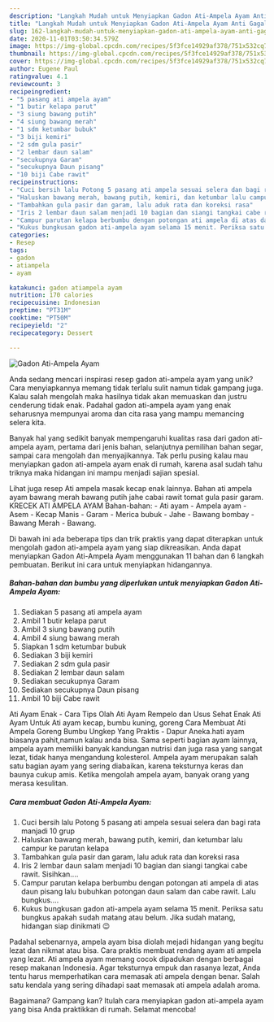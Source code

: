 ```yaml
---
description: "Langkah Mudah untuk Menyiapkan Gadon Ati-Ampela Ayam Anti Gagal"
title: "Langkah Mudah untuk Menyiapkan Gadon Ati-Ampela Ayam Anti Gagal"
slug: 162-langkah-mudah-untuk-menyiapkan-gadon-ati-ampela-ayam-anti-gagal
date: 2020-11-01T03:50:34.579Z
image: https://img-global.cpcdn.com/recipes/5f3fce14929af378/751x532cq70/gadon-ati-ampela-ayam-foto-resep-utama.jpg
thumbnail: https://img-global.cpcdn.com/recipes/5f3fce14929af378/751x532cq70/gadon-ati-ampela-ayam-foto-resep-utama.jpg
cover: https://img-global.cpcdn.com/recipes/5f3fce14929af378/751x532cq70/gadon-ati-ampela-ayam-foto-resep-utama.jpg
author: Eugene Paul
ratingvalue: 4.1
reviewcount: 3
recipeingredient:
- "5 pasang ati ampela ayam"
- "1 butir kelapa parut"
- "3 siung bawang putih"
- "4 siung bawang merah"
- "1 sdm ketumbar bubuk"
- "3 biji kemiri"
- "2 sdm gula pasir"
- "2 lembar daun salam"
- "secukupnya Garam"
- "secukupnya Daun pisang"
- "10 biji Cabe rawit"
recipeinstructions:
- "Cuci bersih lalu Potong 5 pasang ati ampela sesuai selera dan bagi rata manjadi 10 grup"
- "Haluskan bawang merah, bawang putih, kemiri, dan ketumbar lalu campur ke parutan kelapa"
- "Tambahkan gula pasir dan garam, lalu aduk rata dan koreksi rasa"
- "Iris 2 lembar daun salam menjadi 10 bagian dan siangi tangkai cabe rawit. Sisihkan...."
- "Campur parutan kelapa berbumbu dengan potongan ati ampela di atas daun pisang lalu bubuhkan potongan daun salam dan cabe rawit. Lalu bungkus...."
- "Kukus bungkusan gadon ati-ampela ayam selama 15 menit. Periksa satu bungkus apakah sudah matang atau belum. Jika sudah matang, hidangan siap dinikmati 😉"
categories:
- Resep
tags:
- gadon
- atiampela
- ayam

katakunci: gadon atiampela ayam 
nutrition: 170 calories
recipecuisine: Indonesian
preptime: "PT31M"
cooktime: "PT50M"
recipeyield: "2"
recipecategory: Dessert

---
```



![Gadon Ati-Ampela Ayam](https://img-global.cpcdn.com/recipes/5f3fce14929af378/751x532cq70/gadon-ati-ampela-ayam-foto-resep-utama.jpg)

Anda sedang mencari inspirasi resep gadon ati-ampela ayam yang unik? Cara menyiapkannya memang tidak terlalu sulit namun tidak gampang juga. Kalau salah mengolah maka hasilnya tidak akan memuaskan dan justru cenderung tidak enak. Padahal gadon ati-ampela ayam yang enak seharusnya mempunyai aroma dan cita rasa yang mampu memancing selera kita.

Banyak hal yang sedikit banyak mempengaruhi kualitas rasa dari gadon ati-ampela ayam, pertama dari jenis bahan, selanjutnya pemilihan bahan segar, sampai cara mengolah dan menyajikannya. Tak perlu pusing kalau mau menyiapkan gadon ati-ampela ayam enak di rumah, karena asal sudah tahu triknya maka hidangan ini mampu menjadi sajian spesial.

Lihat juga resep Ati ampela masak kecap enak lainnya. Bahan ati ampela ayam bawang merah bawang putih jahe cabai rawit tomat gula pasir garam. KRECEK ATI AMPELA AYAM Bahan-bahan: - Ati ayam - Ampela ayam - Asem - Kecap Manis - Garam - Merica bubuk - Jahe - Bawang bombay - Bawang Merah - Bawang.


Di bawah ini ada beberapa tips dan trik praktis yang dapat diterapkan untuk mengolah gadon ati-ampela ayam yang siap dikreasikan. Anda dapat menyiapkan Gadon Ati-Ampela Ayam menggunakan 11 bahan dan 6 langkah pembuatan. Berikut ini cara untuk menyiapkan hidangannya.

<!--inarticleads1-->

##### Bahan-bahan dan bumbu yang diperlukan untuk menyiapkan Gadon Ati-Ampela Ayam:

1. Sediakan 5 pasang ati ampela ayam
1. Ambil 1 butir kelapa parut
1. Ambil 3 siung bawang putih
1. Ambil 4 siung bawang merah
1. Siapkan 1 sdm ketumbar bubuk
1. Sediakan 3 biji kemiri
1. Sediakan 2 sdm gula pasir
1. Sediakan 2 lembar daun salam
1. Sediakan secukupnya Garam
1. Sediakan secukupnya Daun pisang
1. Ambil 10 biji Cabe rawit


Ati Ayam Enak - Cara Tips Olah Ati Ayam Rempelo dan Usus Sehat Enak Ati Ayam Untuk Ati ayam kecap, bumbu kuning, goreng Cara Membuat Ati Ampela Goreng Bumbu Ungkep Yang Praktis - Dapur Aneka.hati ayam biasanya pahit,namun kalau anda bisa. Sama seperti bagian ayam lainnya, ampela ayam memiliki banyak kandungan nutrisi dan juga rasa yang sangat lezat, tidak hanya mengandung kolesterol. Ampela ayam merupakan salah satu bagian ayam yang sering diabaikan, karena teksturnya keras dan baunya cukup amis. Ketika mengolah ampela ayam, banyak orang yang merasa kesulitan. 

<!--inarticleads2-->

##### Cara membuat Gadon Ati-Ampela Ayam:

1. Cuci bersih lalu Potong 5 pasang ati ampela sesuai selera dan bagi rata manjadi 10 grup
1. Haluskan bawang merah, bawang putih, kemiri, dan ketumbar lalu campur ke parutan kelapa
1. Tambahkan gula pasir dan garam, lalu aduk rata dan koreksi rasa
1. Iris 2 lembar daun salam menjadi 10 bagian dan siangi tangkai cabe rawit. Sisihkan....
1. Campur parutan kelapa berbumbu dengan potongan ati ampela di atas daun pisang lalu bubuhkan potongan daun salam dan cabe rawit. Lalu bungkus....
1. Kukus bungkusan gadon ati-ampela ayam selama 15 menit. Periksa satu bungkus apakah sudah matang atau belum. Jika sudah matang, hidangan siap dinikmati 😉


Padahal sebenarnya, ampela ayam bisa diolah mejadi hidangan yang begitu lezat dan nikmat atau bisa. Cara praktis membuat rendang ayam ati ampela yang lezat. Ati ampela ayam memang cocok dipadukan dengan berbagai resep makanan Indonesia. Agar teksturnya empuk dan rasanya lezat, Anda tentu harus memperhatikan cara memasak ati ampela dengan benar. Salah satu kendala yang sering dihadapi saat memasak ati ampela adalah aroma. 

Bagaimana? Gampang kan? Itulah cara menyiapkan gadon ati-ampela ayam yang bisa Anda praktikkan di rumah. Selamat mencoba!
